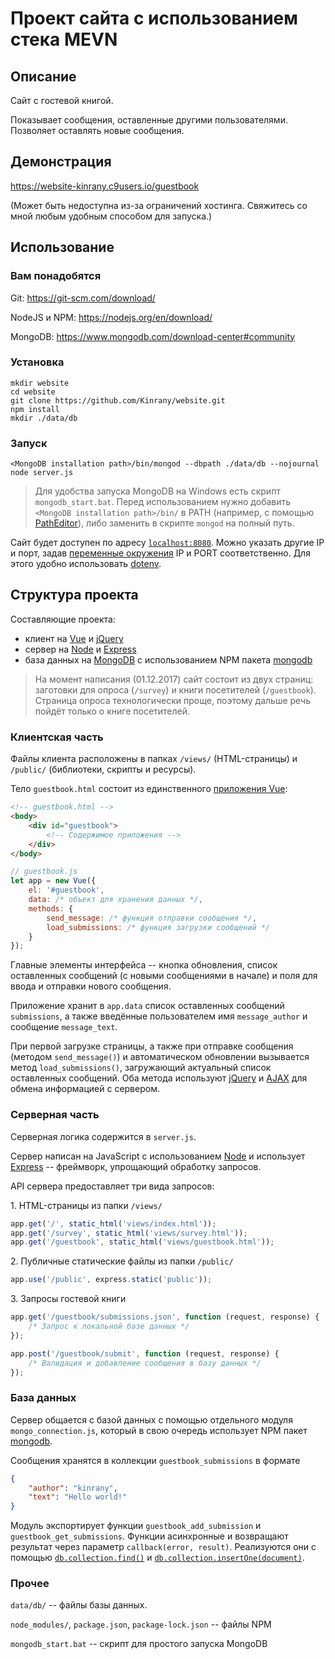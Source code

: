 # Проект сайта с использованием стека MEVN

## Описание

Сайт с гостевой книгой. 

Показывает сообщения, оставленные другими пользователями. Позволяет оставлять новые сообщения.

## Демонстрация

https://website-kinrany.c9users.io/guestbook

(Может быть недоступна из-за ограничений хостинга. Свяжитесь со мной любым удобным способом для запуска.)

## Использование

### Вам понадобятся

Git: https://git-scm.com/download/

NodeJS и NPM: https://nodejs.org/en/download/

MongoDB: https://www.mongodb.com/download-center#community

### Установка

```
mkdir website
cd website
git clone https://github.com/Kinrany/website.git
npm install
mkdir ./data/db
```

### Запуск

```
<MongoDB installation path>/bin/mongod --dbpath ./data/db --nojournal
node server.js
```

> Для удобства запуска MongoDB на Windows есть скрипт `mongodb_start.bat`.
> Перед использованием нужно добавить `<MongoDB installation path>/bin/` в PATH (например, с помощью [PathEditor](https://patheditor2.codeplex.com/)), либо заменить в скрипте `mongod` на полный путь.

Сайт будет доступен по адресу [`localhost:8080`](http://localhost:8080/). Можно указать другие IP и порт, задав [переменные окружения](https://ru.wikipedia.org/wiki/%D0%9F%D0%B5%D1%80%D0%B5%D0%BC%D0%B5%D0%BD%D0%BD%D0%B0%D1%8F_%D1%81%D1%80%D0%B5%D0%B4%D1%8B) IP и PORT соответственно. Для этого удобно использовать [dotenv](https://www.npmjs.com/package/dotenv).

## Структура проекта

Составляющие проекта: 

 - клиент на [Vue](https://vuejs.org/v2/guide/index.html) и [jQuery](https://jquery.com/)
 - сервер на [Node](https://nodejs.org/en/about/) и [Express](https://expressjs.com/en/guide/routing.html)
 - база данных на [MongoDB](https://docs.mongodb.com/) с использованием NPM пакета [mongodb](https://www.npmjs.com/package/mongodb)

> На момент написания (01.12.2017) сайт состоит из двух страниц: заготовки для опроса (`/survey`) и книги посетителей (`/guestbook`). Страница опроса технологически проще, поэтому дальше речь пойдёт только о книге посетителей.

### Клиентская часть

Файлы клиента расположены в папках `/views/` (HTML-страницы) и `/public/` (библиотеки, скрипты и ресурсы).

Тело `guestbook.html` состоит из единственного [приложения Vue](https://vuejs.org/v2/guide/instance.html):

```html
<!-- guestbook.html -->
<body>
    <div id="guestbook">
        <!-- Содержимое приложения -->
    </div>
</body>
```

```javascript
// guestbook.js
let app = new Vue({
    el: '#guestbook',
    data: /* объект для хранения данных */,
    methods: {
        send_message: /* функция отправки сообщения */,
        load_submissions: /* функция загрузки сообщений */
    }
});
```

Главные элементы интерфейса -- кнопка обновления, список оставленных сообщений (с новыми сообщениями в начале) и поля для ввода и отправки нового сообщения.

Приложение хранит в `app.data` список оставленных сообщений `submissions`, а также введённые пользователем имя `message_author` и сообщение `message_text`.

При первой загрузке страницы, а также при отправке сообщения (методом `send_message()`) и автоматическом обновлении вызывается метод `load_submissions()`, загружающий актуальный список оставленных сообщений. Оба метода используют [jQuery](https://jquery.com/) и [AJAX](https://en.wikipedia.org/wiki/Ajax_%28programming%29) для обмена информацией с сервером.

### Серверная часть

Серверная логика содержится в `server.js`.

Сервер написан на JavaScript с использованием [Node](https://nodejs.org/en/about/) и использует [Express](https://expressjs.com/en/guide/routing.html) -- фреймворк, упрощающий обработку запросов. 

API сервера предоставляет три вида запросов:

1\. HTML-страницы из папки `/views/`

```javascript
app.get('/', static_html('views/index.html'));
app.get('/survey', static_html('views/survey.html'));
app.get('/guestbook', static_html('views/guestbook.html'));
```

2\. Публичные статические файлы из папки `/public/`

```javascript
app.use('/public', express.static('public'));
```

3\. Запросы гостевой книги

```javascript
app.get('/guestbook/submissions.json', function (request, response) { 
    /* Запрос к локальной базе данных */ 
});

app.post('/guestbook/submit', function (request, response) {
    /* Валидация и добавление сообщения в базу данных */
});
```

### База данных

Сервер общается с базой данных с помощью отдельного модуля `mongo_connection.js`,
который в свою очередь использует NPM пакет [mongodb](https://www.npmjs.com/package/mongodb).

Сообщения хранятся в коллекции `guestbook_submissions` в формате

```json
{
    "author": "kinrany",
    "text": "Hello world!"
}
```

Модуль экспортирует функции `guestbook_add_submission` и `guestbook_get_submissions`. 
Функции асинхронные и возвращают результат через параметр `callback(error, result)`. 
Реализуются они с помощью [`db.collection.find()`](https://docs.mongodb.com/manual/reference/method/db.collection.find/) 
и [`db.collection.insertOne(document)`](https://docs.mongodb.com/manual/reference/method/db.collection.insertOne/).

### Прочее

`data/db/` -- файлы базы данных.

`node_modules/`, `package.json`, `package-lock.json` -- файлы NPM

`mongodb_start.bat` -- скрипт для простого запуска MongoDB
